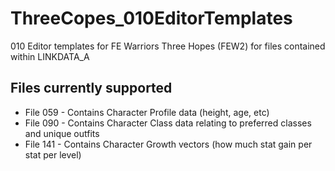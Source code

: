 # ThreeCopes_010EditorTemplates
010 Editor templates for FE Warriors Three Hopes (FEW2) for files contained within LINKDATA_A

## Files currently supported

* File 059 - Contains Character Profile data (height, age, etc)
* File 090 - Contains Character Class data relating to preferred classes and unique outfits
* File 141 - Contains Character Growth vectors (how much stat gain per stat per level)
